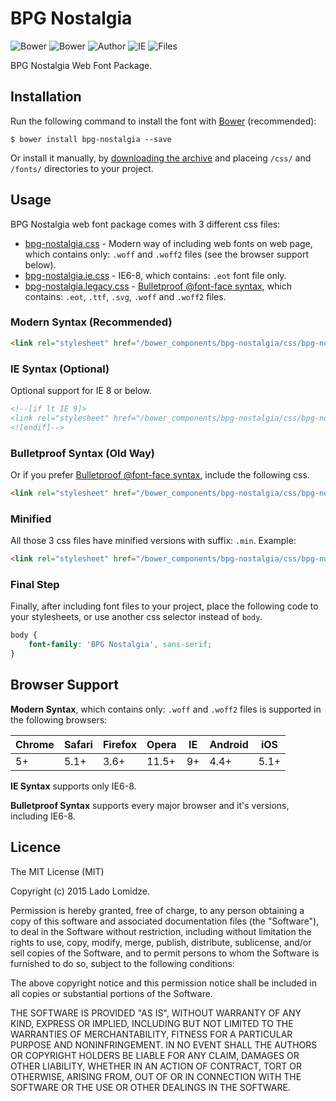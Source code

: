# BPG Nostalgia

![Bower](https://img.shields.io/bower/v/bpg-nostalgia.svg)
![Bower](https://img.shields.io/bower/l/bpg-nostalgia.svg)
![Author](https://img.shields.io/badge/Font_Author-Besarion_Gugushvili-blue.svg)
![IE](https://img.shields.io/badge/IE_Support-6+-brightgreen.svg)
![Files](https://img.shields.io/badge/Font_Files-.ttf,_.eot,_.svg,_.woff,_.woff2-brightgreen.svg)

BPG Nostalgia Web Font Package.

## Installation

Run the following command to install the font with [Bower](http://bower.io) (recommended):

```
$ bower install bpg-nostalgia --save
```

Or install it manually, by [downloading the archive](https://github.com/web-fonts/bpg-nostalgia/archive/master.zip) and placeing `/css/` and `/fonts/` directories to your project.

## Usage

BPG Nostalgia web font package comes with 3 different css files:

* [bpg-nostalgia.css](https://github.com/web-fonts/bpg-nostalgia/tree/master/css/bpg-nostalgia.css) - Modern way of including web fonts on web page, which contains only: `.woff` and `.woff2` files (see the browser support below).
* [bpg-nostalgia.ie.css](https://github.com/web-fonts/bpg-nostalgia/tree/master/css/bpg-nostalgia.ie.css) - IE6-8, which contains: `.eot` font file only.
* [bpg-nostalgia.legacy.css](https://github.com/web-fonts/bpg-nostalgia/tree/master/css/bpg-nostalgia.legacy.css) - [Bulletproof @font-face syntax](http://www.paulirish.com/2009/bulletproof-font-face-implementation-syntax/), which contains: `.eot`, `.ttf`, `.svg`, `.woff` and `.woff2` files.

### Modern Syntax (Recommended)

```html
<link rel="stylesheet" href="/bower_components/bpg-nostalgia/css/bpg-nostalgia.css">
```

### IE Syntax (Optional)

Optional support for IE 8 or below.

```html
<!--[if lt IE 9]>
<link rel="stylesheet" href="/bower_components/bpg-nostalgia/css/bpg-nostalgia.ie.css">
<![endif]-->
```

### Bulletproof Syntax (Old Way)

Or if you prefer [Bulletproof @font-face syntax](http://www.paulirish.com/2009/bulletproof-font-face-implementation-syntax/), include the following css.

```html
<link rel="stylesheet" href="/bower_components/bpg-nostalgia/css/bpg-nostalgia.legacy.css">
```

### Minified

All those 3 css files have minified versions with suffix: `.min`. Example:

```html
<link rel="stylesheet" href="/bower_components/bpg-nostalgia/css/bpg-nostalgia.min.css">
```

### Final Step

Finally, after including font files to your project, place the following code to your stylesheets, or use another css selector instead of `body`.

```css
body {
    font-family: 'BPG Nostalgia', sans-serif;
}
```

## Browser Support

**Modern Syntax**, which contains only: `.woff` and `.woff2` files is supported in the following browsers:

| Chrome | Safari | Firefox | Opera | IE   | Android |  iOS  |
| ------ | ------ | ------- | ----- | ---- | ------- | ----- |
| 5+     | 5.1+   | 3.6+    | 11.5+ | 9+   | 4.4+    | 5.1+  |

**IE Syntax** supports only IE6-8.

**Bulletproof Syntax** supports every major browser and it's versions, including IE6-8.

## Licence

The MIT License (MIT)

Copyright (c) 2015 Lado Lomidze.

Permission is hereby granted, free of charge, to any person obtaining a copy
of this software and associated documentation files (the "Software"), to deal
in the Software without restriction, including without limitation the rights
to use, copy, modify, merge, publish, distribute, sublicense, and/or sell
copies of the Software, and to permit persons to whom the Software is
furnished to do so, subject to the following conditions:

The above copyright notice and this permission notice shall be included in
all copies or substantial portions of the Software.

THE SOFTWARE IS PROVIDED "AS IS", WITHOUT WARRANTY OF ANY KIND, EXPRESS OR
IMPLIED, INCLUDING BUT NOT LIMITED TO THE WARRANTIES OF MERCHANTABILITY,
FITNESS FOR A PARTICULAR PURPOSE AND NONINFRINGEMENT. IN NO EVENT SHALL THE
AUTHORS OR COPYRIGHT HOLDERS BE LIABLE FOR ANY CLAIM, DAMAGES OR OTHER
LIABILITY, WHETHER IN AN ACTION OF CONTRACT, TORT OR OTHERWISE, ARISING FROM,
OUT OF OR IN CONNECTION WITH THE SOFTWARE OR THE USE OR OTHER DEALINGS IN
THE SOFTWARE.